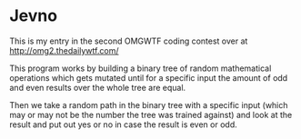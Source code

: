 # Jevno
This is my entry in the second OMGWTF coding contest over at http://omg2.thedailywtf.com/

This program works by building a binary tree of random mathematical operations
which gets mutated until for a specific input the amount of odd and even results
over the whole tree are equal.

Then we take a random path in the binary tree with a specific input (which may
or may not be the number the tree was trained against) and look
at the result and put out yes or no in case the result is even or odd.
